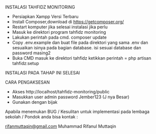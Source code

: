 INSTALASI TAHFIDZ MONITORING 

- Persiapkan Xampp Versi Terbaru
- Install Composer,download di https://getcomposer.org/
- Restart komputer jika selesai instalasi jika perlu
- Masuk ke direktori program tahfidz monitoring
- Lakukan perintah pada cmd. composer update
- Copy .env.example dan buat file pada direktori yang sama .env dan sesuaikan isinya pada bagian database. isi sesuai database dan password masing2
- Buka CMD masuk ke direktori tahfidz ketikkan perintah = php artisan tahfidz:setup

INSTALASI PADA TAHAP INI SELESAI


CARA PENGAKSESAN

- Akses http://localhost/tahfidz-monitoring/public
- Masukkan user admin password Jember123 (J nya Besar)
- Gunakan dengan bijak


Apabila menemukan BUG / Kesulitan untuk implementasi pada lembaga sekolah / Pondok anda bisa kontak :

rifanmuttaqin@gmail.com
Muhammad Rifanul Muttaqin
